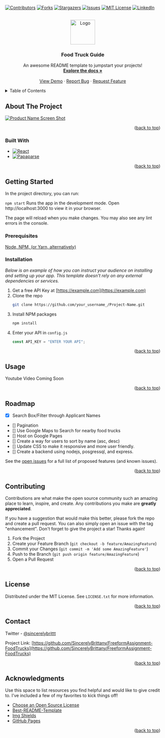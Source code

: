 <a name="readme-top"></a>

<!-- PROJECT SHIELDS -->
<!--
*** I'm using markdown "reference style" links for readability.
*** Reference links are enclosed in brackets [ ] instead of parentheses ( ).
*** See the bottom of this document for the declaration of the reference variables
*** for contributors-url, forks-url, etc. This is an optional, concise syntax you may use.
*** https://www.markdownguide.org/basic-syntax/#reference-style-links
-->

[![Contributors][contributors-shield]][contributors-url]
[![Forks][forks-shield]][forks-url]
[![Stargazers][stars-shield]][stars-url]
[![Issues][issues-shield]][issues-url]
[![MIT License][license-shield]][license-url]
[![LinkedIn][linkedin-shield]][linkedin-url]

<!-- PROJECT LOGO -->
<br />
<div align="center">
  <a href="https://github.com/SincerelyBrittany/FreeformAssignment-FoodTrucks">
    <img src="images/logo.png" alt="Logo" width="80" height="80">
  </a>

  <h3 align="center">Food Truck Guide </h3>

  <p align="center">
    An awesome README template to jumpstart your projects!
    <br />
    <a href="https://github.com/SincerelyBrittany/FreeformAssignment-FoodTrucks"><strong>Explore the docs »</strong></a>
    <br />
    <br />
    <a href="https://github.com/SincerelyBrittany/FreeformAssignment-FoodTrucks">View Demo</a>
    ·
    <a href="https://github.com/SincerelyBrittany/FreeformAssignment-FoodTrucks/issues">Report Bug</a>
    ·
    <a href="https://github.com/SincerelyBrittany/FreeformAssignment-FoodTrucks/issues">Request Feature</a>
  </p>
</div>

<!-- TABLE OF CONTENTS -->
<details>
  <summary>Table of Contents</summary>
  <ol>
    <li>
      <a href="#about-the-project">About The Project</a>
      <ul>
        <li><a href="#built-with">Built With</a></li>
      </ul>
    </li>
    <li>
      <a href="#getting-started">Getting Started</a>
      <ul>
        <li><a href="#prerequisites">Prerequisites</a></li>
        <li><a href="#installation">Installation</a></li>
      </ul>
    </li>
    <li><a href="#usage">Usage</a></li>
    <li><a href="#roadmap">Roadmap</a></li>
    <li><a href="#contributing">Contributing</a></li>
    <li><a href="#license">License</a></li>
    <li><a href="#contact">Contact</a></li>
    <li><a href="#acknowledgments">Acknowledgments</a></li>
  </ol>
</details>

<!-- ABOUT THE PROJECT -->

## About The Project

[![Product Name Screen Shot][product-screenshot]](https://example.com)



<p align="right">(<a href="#readme-top">back to top</a>)</p>

### Built With

- [![React][React.js]][React-url]
- [![Papaparse][Papaparse]][Papaparse-url]

<p align="right">(<a href="#readme-top">back to top</a>)</p>

<!-- GETTING STARTED -->

## Getting Started

In the project directory, you can run:

``npm start``
Runs the app in the development mode.
Open http://localhost:3000 to view it in your browser.

The page will reload when you make changes.
You may also see any lint errors in the console.

### Prerequisites

[Node, NPM, (or Yarn, alternatively)](https://nodejs.org/en)


### Installation

_Below is an example of how you can instruct your audience on installing and setting up your app. This template doesn't rely on any external dependencies or services._

1. Get a free API Key at [https://example.com](https://example.com)
2. Clone the repo
   ```sh
   git clone https://github.com/your_username_/Project-Name.git
   ```
3. Install NPM packages
   ```sh
   npm install
   ```
4. Enter your API in `config.js`
   ```js
   const API_KEY = "ENTER YOUR API";
   ```

<p align="right">(<a href="#readme-top">back to top</a>)</p>

<!-- USAGE EXAMPLES -->

## Usage

Youtube Video Coming Soon

<!-- Use this space to show useful examples of how a project can be used. Additional screenshots, code examples and demos work well in this space. You may also link to more resources.

_For more examples, please refer to the [Documentation](https://example.com)_ -->

<p align="right">(<a href="#readme-top">back to top</a>)</p>

<!-- ROADMAP -->

## Roadmap

- [x] Search Box/Filter through Applicant Names
- [] Pagination
- [] Use Google Maps to Search for nearby food trucks
- [] Host on Google Pages
- [] Create a way for users to sort by name (asc, desc)
- [] Update CSS to make it responsive and more user friendly.
- [] Create a backend using nodejs, posgressql, and express.

See the [open issues](https://github.com/othneildrew/Best-README-Template/issues) for a full list of proposed features (and known issues).

<p align="right">(<a href="#readme-top">back to top</a>)</p>

<!-- CONTRIBUTING -->

## Contributing

Contributions are what make the open source community such an amazing place to learn, inspire, and create. Any contributions you make are **greatly appreciated**.

If you have a suggestion that would make this better, please fork the repo and create a pull request. You can also simply open an issue with the tag "enhancement".
Don't forget to give the project a star! Thanks again!

1. Fork the Project
2. Create your Feature Branch (`git checkout -b feature/AmazingFeature`)
3. Commit your Changes (`git commit -m 'Add some AmazingFeature'`)
4. Push to the Branch (`git push origin feature/AmazingFeature`)
5. Open a Pull Request

<p align="right">(<a href="#readme-top">back to top</a>)</p>

<!-- LICENSE -->

## License

Distributed under the MIT License. See `LICENSE.txt` for more information.

<p align="right">(<a href="#readme-top">back to top</a>)</p>

<!-- CONTACT -->

## Contact

Twitter - [@sincerelybrittt](https://twitter.com/sincerelybrittt)

Project Link: [https://github.com/SincerelyBrittany/FreeformAssignment-FoodTrucks](https://github.com/SincerelyBrittany/FreeformAssignment-FoodTrucks)

<p align="right">(<a href="#readme-top">back to top</a>)</p>

<!-- ACKNOWLEDGMENTS -->

## Acknowledgments

Use this space to list resources you find helpful and would like to give credit to. I've included a few of my favorites to kick things off!

- [Choose an Open Source License](https://choosealicense.com)
- [Best-README-Template](https://github.com/othneildrew/Best-README-Template)
- [Img Shields](https://shields.io)
- [GitHub Pages](https://pages.github.com)

<p align="right">(<a href="#readme-top">back to top</a>)</p>

<!-- MARKDOWN LINKS & IMAGES -->
<!-- https://www.markdownguide.org/basic-syntax/#reference-style-links -->

[contributors-shield]: https://img.shields.io/github/contributors/SincerelyBrittany/FreeformAssignment-FoodTrucks.svg?style=for-the-badge
[contributors-url]: https://github.com/SincerelyBrittany/FreeformAssignment-FoodTrucks/graphs/contributors
[forks-shield]: https://img.shields.io/github/forks/SincerelyBrittany/FreeformAssignment-FoodTrucks.svg?style=for-the-badge
[forks-url]: https://github.com/SincerelyBrittany/FreeformAssignment-FoodTrucks/network/members
[stars-shield]: https://img.shields.io/github/stars/SincerelyBrittany/FreeformAssignment-FoodTrucks.svg?style=for-the-badge
[stars-url]: https://github.com/SincerelyBrittany/FreeformAssignment-FoodTrucks/stargazers
[issues-shield]: https://img.shields.io/github/issues/SincerelyBrittany/FreeformAssignment-FoodTrucks.svg?style=for-the-badge
[issues-url]: https://github.com/SincerelyBrittany/FreeformAssignment-FoodTrucks/issues
[license-shield]: https://img.shields.io/github/license/SincerelyBrittany/FreeformAssignment-FoodTrucks.svg?style=for-the-badge
[license-url]: https://github.com/SincerelyBrittany/FreeformAssignment-FoodTrucks/blob/master/LICENSE.txt
[linkedin-shield]: https://img.shields.io/badge/-LinkedIn-black.svg?style=for-the-badge&logo=linkedin&colorB=555
[linkedin-url]: https://linkedin.com/in/SincerelyBrittany/
[product-screenshot]: images/screenshot.png
[React.js]: https://img.shields.io/badge/React-20232A?style=for-the-badge&logo=react&logoColor=61DAFB
[React-url]: https://reactjs.org/
[Papaparse]: https://img.shields.io/badge/-Papa-blue
[Papaparse-url]: https://www.npmjs.com/package/papaparse
